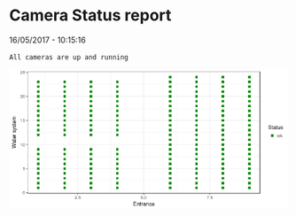 Camera Status report
================
16/05/2017 - 10:15:16

    All cameras are up and running

![](camreport_files/figure-markdown_github/unnamed-chunk-2-1.png)
